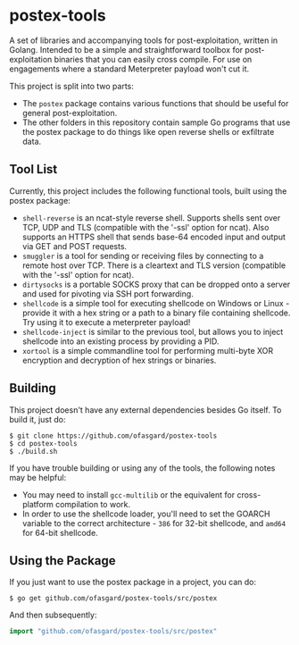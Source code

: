 # postex-tools

A set of libraries and accompanying tools for post-exploitation, written in Golang. Intended to be a simple and straightforward toolbox for post-exploitation binaries that you can easily cross compile. For use on engagements where a standard Meterpreter payload won't cut it. 

This project is split into two parts:

- The `postex` package contains various functions that should be useful for general post-exploitation.
- The other folders in this repository contain sample Go programs that use the postex package to do things like open reverse shells or exfiltrate data.

## Tool List

Currently, this project includes the following functional tools, built using the postex package:

- `shell-reverse` is an ncat-style reverse shell. Supports shells sent over TCP, UDP and TLS (compatible with the '-ssl' option for ncat). Also supports an HTTPS shell that sends base-64 encoded input and output via GET and POST requests.
- `smuggler` is a tool for sending or receiving files by connecting to a remote host over TCP. There is a cleartext and TLS version (compatible with the '-ssl' option for ncat).
- `dirtysocks` is a portable SOCKS proxy that can be dropped onto a server and used for pivoting via SSH port forwarding.
- `shellcode` is a simple tool for executing shellcode on Windows or Linux - provide it with a hex string or a path to a binary file containing shellcode. Try using it to execute a meterpreter payload!
- `shellcode-inject` is similar to the previous tool, but allows you to inject shellcode into an existing process by providing a PID.
- `xortool` is a simple commandline tool for performing multi-byte XOR encryption and decryption of hex strings or binaries.

## Building

This project doesn't have any external dependencies besides Go itself. To build it, just do:

```shell
$ git clone https://github.com/ofasgard/postex-tools
$ cd postex-tools
$ ./build.sh
```

If you have trouble building or using any of the tools, the following notes may be helpful:

- You may need to install `gcc-multilib` or the equivalent for cross-platform compilation to work.
- In order to use the shellcode loader, you'll need to set the GOARCH variable to the correct architecture - `386` for 32-bit shellcode, and `amd64` for 64-bit shellcode.

## Using the Package

If you just want to use the postex package in a project, you can do:

```shell
$ go get github.com/ofasgard/postex-tools/src/postex
```

And then subsequently:

```go
import "github.com/ofasgard/postex-tools/src/postex"
```
